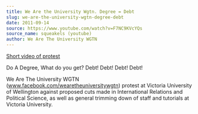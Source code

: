 ```yaml
---
title: We Are the University Wgtn. Degree = Debt
slug: we-are-the-university-wgtn-degree-debt
date: 2011-09-14
source: https://www.youtube.com/watch?v=F7NC9KVcYQs
source_name: squeakels (youtube)
author: We Are The University WGTN
---
```


[Short video of protest](https://www.youtube.com/watch?v=F7NC9KVcYQs)

Do A Degree, What do you get? Debt! Debt! Debt! Debt!

We Are The University WGTN (www.facebook.com/wearetheuniversitywgtn) protest at Victoria University of Wellington against proposed cuts made in International Relations and Political Science, as well as general trimming down of staff and tutorials at Victoria University.